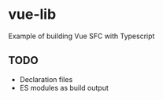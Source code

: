 # vue-lib

Example of building Vue SFC with Typescript

## TODO
- Declaration files
- ES modules as build output
